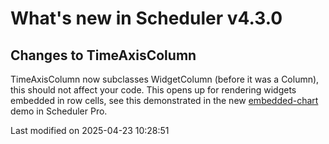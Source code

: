 # What's new in Scheduler v4.3.0

## Changes to TimeAxisColumn

TimeAxisColumn now subclasses WidgetColumn (before it was a Column), this should not affect your code. This opens up
for rendering widgets embedded in row cells, see this demonstrated in the new
[embedded-chart](https://bryntum.com/products/schedulerpro/examples/embedded-chart/) demo in Scheduler Pro.


<p class="last-modified">Last modified on 2025-04-23 10:28:51</p>